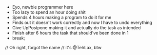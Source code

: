 - Eyo, newbie programmer here
- Too lazy to spend an hour doing shit 
- Spends 4 hours making a program to do it for me
- Finds out it doesn't work correctly and now I have to undo everything
- <strikethrough>Give Up</strikethrough>Postpone making it and actually do the task as intended
- Finish after 6 hours the task that should've been done in 1
- break;

// Oh right, forgot the name
// it's @TehLax, btw

<!---
TehLax/TehLax is a ✨ special ✨ repository because its `README.md` (this file) appears on your GitHub profile.
You can click the Preview link to take a look at your changes.
--->
